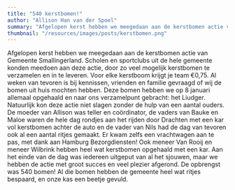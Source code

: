 ```yaml
---
title: "540 kerstbomen!"
author: "Allison Han van der Spoel"
summary: "Afgelopen kerst hebben we meegedaan aan de kerstbomen actie van Gemeente Smallingerland. Scholen en sportclubs uit de hele gemeente konden meedoen aan deze actie, door zo veel mogelijk kerstbomen te verzamelen en in te leveren. Voor elke kerstboom krijgt je team €0,75."
thumbnail: "/resources/images/posts/kerstbomen.png" 
---
```

Afgelopen kerst hebben we meegedaan aan de kerstbomen actie van Gemeente Smallingerland. Scholen en sportclubs uit de hele gemeente konden meedoen aan deze actie, door zo veel mogelijk kerstbomen te verzamelen en in te leveren. Voor elke kerstboom krijgt je team €0,75. Al weken van tevoren is bij kennissen, vrienden en familie gevraagd of wij de bomen uit huis mochten hebben. Deze bomen hebben we op 8 januari allemaal opgehaald en naar ons verzamelpunt gebracht: het Liudger. 
Natuurlijk kon deze actie niet slagen zonder de hulp van een aantal ouders. De moeder van Allison was teller en coördinator, de vaders van Bauke en Maloe waren de hele dag rondjes aan het rijden door Drachten met een kar vol kerstbomen achter de auto en de vader van Nils had de dag van tevoren ook al een aantal ritjes gemaakt. Er kwam zelfs een vrachtwagen aan te pas, met dank aan Hamburg Bezorgdiensten! Ook meneer Van Rooij en meneer Wilbrink hebben heel wat kerstbomen opgehaald met een kar. 
Aan het einde van de dag was iedereen uitgeput van al het sjouwen, maar we hebben de actie met groot succes en veel plezier afgerond. De opbrengst was 540 bomen! Al die bomen hebben de gemeente heel wat ritjes bespaard, en onze kas een beetje gevuld. 